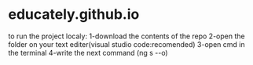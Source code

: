 # educately.github.io
to run the project localy:
1-download the contents of the repo
2-open the folder on your text editer(visual studio code:recomended)
3-open cmd in the terminal
4-write the next command (ng s --o)
